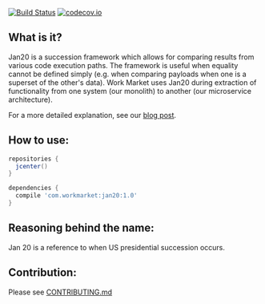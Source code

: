 [![Build Status](https://travis-ci.org/workmarket-oss/jan20.svg?branch=master)](https://travis-ci.org/workmarket-oss/jan20)
[![codecov.io](https://codecov.io/gh/workmarket-oss/jan20/branch/master/graph/badge.svg?branch=master)](https://codecov.io/gh/workmarket-oss/jan20?branch=master)

## What is it?

Jan20 is a succession framework which allows for comparing results from various code execution paths. The framework is useful when equality cannot be defined simply (e.g. when comparing payloads when one is a superset of the other's data). Work Market uses Jan20 during extraction of functionality from one system (our monolith) to another (our microservice architecture).

For a more detailed explanation, see our [blog post](https://medium.com/@drewcsillag/a-succession-library-for-java-3beeab7acf9c#.c0a0eftpo). 

## How to use:

```groovy
repositories {
  jcenter()
}

dependencies {
  compile 'com.workmarket:jan20:1.0'
}
```

## Reasoning behind the name:

Jan 20 is a reference to when US presidential succession occurs.

## Contribution:

Please see [CONTRIBUTING.md](https://github.com/workmarket-oss/jan20/blob/master/CONTRIBUTING.md)
